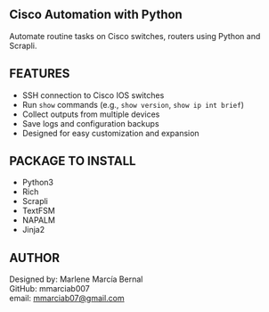 ## Cisco Automation with Python ##

Automate routine tasks on Cisco switches, routers using Python and Scrapli.  

## FEATURES ##
- SSH connection to Cisco IOS switches
- Run `show` commands (e.g., `show version`, `show ip int brief`)
- Collect outputs from multiple devices
- Save logs and configuration backups
- Designed for easy customization and expansion

## PACKAGE TO INSTALL ##
- Python3
- Rich
- Scrapli
- TextFSM
- NAPALM
- Jinja2

## AUTHOR ##
Designed by: Marlene Marcía Bernal  
GitHub: mmarciab007  
email: mmarciab07@gmail.com  

